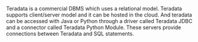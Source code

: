 Teradata is a commercial DBMS which uses a relational model. Teradata supports client/server model and it can be hosted in the cloud. And teradata can be accessed with Java or Python through a driver called Teradata JDBC and a connector called Teradata Python Module. These servers provide connections between Teradata and SQL statements.

